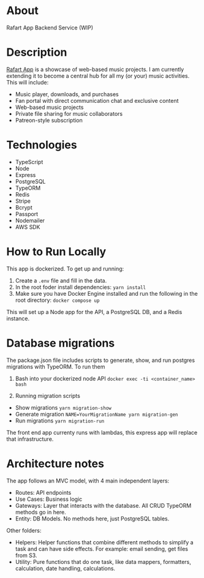 # About
Rafart App Backend Service (WIP)

# Description
[Rafart App](https://app.rafartmusic.com) is a showcase of web-based music projects. I am currently extending it to become a central hub for all my (or your) music activities. This will include:

- Music player, downloads, and purchases
- Fan portal with direct communication chat and exclusive content
- Web-based music projects
- Private file sharing for music collaborators
- Patreon-style subscription

# Technologies
- TypeScript
- Node
- Express
- PostgreSQL
- TypeORM
- Redis
- Stripe
- Bcrypt
- Passport
- Nodemailer
- AWS SDK

# How to Run Locally
This app is dockerized. To get up and running:
1. Create a `.env` file and fill in the data.
2. In the root foder install dependencies: `yarn install`
2. Make sure you have Docker Engine installed and run the following in the root directory:
   `docker compose up`

This will set up a Node app for the API, a PostgreSQL DB, and a Redis instance.

# Database migrations
The package.json file includes scripts to generate, show, and run postgres migrations with TypeORM. To run them
1. Bash into your dockerized node API
`docker exec -ti <container_name> bash`

2. Running migration scripts
- Show migrations `yarn migration-show`
- Generate migration `NAME=YourMigrationName yarn migration-gen`
- Run migrations `yarn migration-run`

The front end app currenty runs with lambdas, this express app will replace that infrastructure.

# Architecture notes
The app follows an MVC model, with 4 main independent layers:

- Routes: API endpoints
- Use Cases: Business logic
- Gateways: Layer that interacts with the database. All CRUD TypeORM methods go in here.
- Entity: DB Models. No methods here, just PostgreSQL tables.

Other folders:
- Helpers: Helper functions that combine different methods to simplify a task and can have side effects. For example: email sending, get files from S3.
- Utility: Pure functions that do one task, like data mappers, formatters, calculation, date handling, calculations.